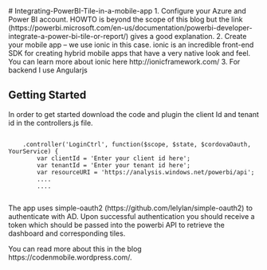 <html>
<head></head>
<body>
# Integrating-PowerBI-Tile-in-a-mobile-app
1. Configure  your Azure and Power BI account. HOWTO is beyond the scope of this blog but the link (https://powerbi.microsoft.com/en-us/documentation/powerbi-developer-integrate-a-power-bi-tile-or-report/) gives a good explanation.
2. Create your mobile app – we use ionic in this case. ionic is an incredible front-end SDK for creating hybrid mobile apps that have a very native look and feel. You can learn more about ionic here http://ionicframework.com/
3. For backend I use Angularjs

<h2>Getting Started</h2>
<p>
In order to get started download the code and plugin the client Id and tenant id in the controllers.js file.
</p> 
<pre>
<code>
	.controller('LoginCtrl', function($scope, $state, $cordovaOauth, YourService) {
	    var clientId = 'Enter your client id here';
	  	var tenantId = 'Enter your tenant id here';	
	  	var resourceURI = 'https://analysis.windows.net/powerbi/api';
	  	....
	  	....
	</code>
</pre>

<p>
The app uses simple-oauth2 (https://github.com/lelylan/simple-oauth2) to authenticate with AD. Upon successful authentication you should receive a token which should be passed into the powerbi API to retrieve the dashboard and corresponding tiles.
</p>

<p>You can read more about this in the blog https://codenmobile.wordpress.com/.</p>

</body>
</html>
